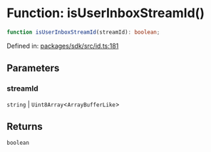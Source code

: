 # Function: isUserInboxStreamId()

```ts
function isUserInboxStreamId(streamId): boolean;
```

Defined in: [packages/sdk/src/id.ts:181](https://github.com/towns-protocol/towns/blob/0db1fd0ac7258e8db8cedfb6183e8eade8284fa1/packages/sdk/src/id.ts#L181)

## Parameters

### streamId

`string` | `Uint8Array`\<`ArrayBufferLike`\>

## Returns

`boolean`
